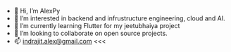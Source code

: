 - 👋 Hi, I’m AlexPy
- 👀 I’m interested in backend and infrustructure engineering, cloud and AI.
- 🌱 I’m currently learning Flutter for my jeetubhaiya project
- 💞️ I’m looking to collaborate on open source projects.
- 📫 indrajit.alex@gmail.com <<<

<!---
alex-pythonista/alex-pythonista is a ✨ special ✨ repository because its `README.md` (this file) appears on your GitHub profile.
You can click the Preview link to take a look at your changes.
--->

